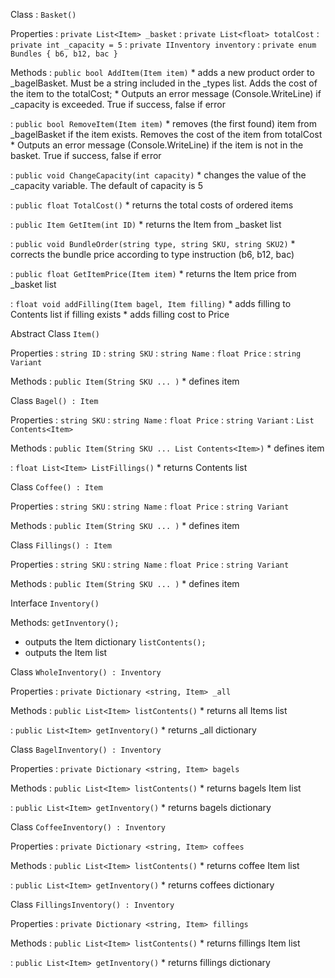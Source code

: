 Class
: `Basket()`

Properties
: `private List<Item> _basket`
: `private List<float> totalCost`
: `private int _capacity = 5`
: `private IInventory inventory`
: `private enum Bundles { b6, b12, bac }`


Methods
: `public bool AddItem(Item item)`
    * adds a new product order to _bagelBasket. Must be a string included in the _types list. Adds the cost of the item to the totalCost;
    * Outputs an error message (Console.WriteLine) if _capacity is exceeded. True if success, false if error

: `public bool RemoveItem(Item item)`
    * removes (the first found) item from _bagelBasket if the item exists. Removes the cost of the item from totalCost
    * Outputs an error message (Console.WriteLine) if the item is not in the basket. True if success, false if error

: `public void ChangeCapacity(int capacity)`
    * changes the value of the _capacity variable. The default of capacity is 5

: `public float TotalCost()`
    * returns the total costs of ordered items

: `public Item GetItem(int ID)`
    * returns the Item from _basket list

: `public void BundleOrder(string type, string SKU, string SKU2)`
    * corrects the bundle price according to type instruction (b6, b12, bac)
  
: `public float GetItemPrice(Item item)`
    * returns the Item price from _basket list
  
: `float void addFilling(Item bagel, Item filling)`
    * adds filling to Contents list if filling exists
    * adds filling cost to Price



Abstract Class
 `Item()`

Properties
: `string ID`
: `string SKU`
: `string Name`
: `float Price`
: `string Variant`

Methods
:  `public Item(String SKU ... )`
    * defines item


Class
 `Bagel() : Item`

Properties
: `string SKU`
: `string Name`
: `float Price`
: `string Variant`
: `List Contents<Item>`

Methods
:  `public Item(String SKU ... List Contents<Item>)`
    * defines item
  
: `float List<Item> ListFillings()`
    * returns Contents list


Class
 `Coffee() : Item`

Properties
: `string SKU`
: `string Name`
: `float Price`
: `string Variant`

Methods
:  `public Item(String SKU ... )`
    * defines item
  

Class
 `Fillings() : Item`

Properties
: `string SKU`
: `string Name`
: `float Price`
: `string Variant`

Methods
:  `public Item(String SKU ... )`
    * defines item





Interface
  `Inventory()`

Methods:
 `getInventory();`
  * outputs the Item dictionary
 `listContents();`
 * outputs the Item list


Class
 `WholeInventory() : Inventory `

Properties
: `private Dictionary <string, Item> _all`

Methods
: `public List<Item> listContents()`
    * returns all Items list

: `public List<Item> getInventory()`
    * returns _all dictionary



Class
 `BagelInventory() : Inventory `

Properties
: `private Dictionary <string, Item> bagels`

Methods
: `public List<Item> listContents()`
    * returns bagels Item list

: `public List<Item> getInventory()`
    * returns bagels dictionary


Class
 `CoffeeInventory() : Inventory `

Properties
: `private Dictionary <string, Item> coffees`

Methods
: `public List<Item> listContents()`
    * returns coffee Item list

: `public List<Item> getInventory()`
    * returns coffees dictionary


Class
 `FillingsInventory() : Inventory `

Properties
: `private Dictionary <string, Item> fillings`

Methods
: `public List<Item> listContents()`
    * returns fillings Item list

: `public List<Item> getInventory()`
    * returns fillings dictionary